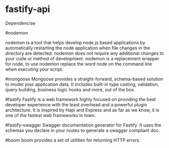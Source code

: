 # fastify-api

Dependencise

#nodemon

nodemon is a tool that helps develop node.js based applications by automatically restarting the node application when file changes in the directory are detected.
nodemon does not require any additional changes to your code or method of development. nodemon is a replacement wrapper for node, to use nodemon replace the word node on the command line when executing your script.

#mongoose
Mongoose provides a straight-forward, schema-based solution to model your application data. It includes built-in type casting, validation, query building, business logic hooks and more, out of the box.

#fastify
Fastify is a web framework highly focused on providing the best developer experience with the least overhead and a powerful plugin architecture. It is inspired by Hapi and Express and as far as we know, it is one of the fastest web frameworks in town.

#fastify-swagger
Swagger documentation generator for Fastify. It uses the schemas you declare in your routes to generate a swagger compliant doc.

#boom
boom provides a set of utilities for returning HTTP errors.